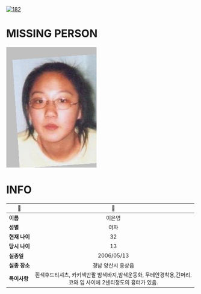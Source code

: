 [![182](https://img.shields.io/badge/%EC%8B%A4%EC%A2%85%EC%8B%A0%EA%B3%A0%EB%8A%94%20%EA%B5%AD%EB%B2%88%EC%97%86%EC%9D%B4-182-blue)](http://safe182.go.kr/index.do)

# MISSING PERSON

<img src="./missing_person.jpg">

# INFO

|🔑|💎|
|--|:--:|
|**이름**|이은영|
|**성별**|여자|
|**현재 나이**|32|
|**당시 나이**|13|
|**실종일**|2006/05/13|
|**실종 장소**|경남 양산시 웅상읍 |
|**특이사항**|흰색후드티셔츠, 카키색반팔 밤색바지,밤색운동화,  무테안경착용,긴머리.</br>코와 입 사이에 2센티정도의 흉터가 있음.|
